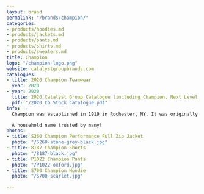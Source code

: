 ```yaml
---
layout: brand
permalink: "/brands/champion/"
categories:
- products/hoodies.md
- products/jackets.md
- products/pants.md
- products/shirts.md
- products/sweaters.md
title: Champion
logo: "/champion-logo.png"
website: catalystgroupbrands.com
catalogues:
- title: 2020 Champion Teamwear
  year: 2020
- year: 2020
  title: 2020 Catalyst Group Catalogue (including Champion, Next Level & Timberlea)
  pdf: "/2020 CG Stock Catalogue.pdf"
info: |-
  Champion was established in 1919 in Rochester, NY. It was originally named Knickerbocker Knitting Mills :)

  A household name trusted by many!
photos:
- title: S260 Champion Performance Full Zip Jacket
  photo: "/S260-stone-grey-black.jpg"
- title: 8187 Champion Shorts
  photo: "/8187-black.jpg"
- title: P1022 Champion Pants
  photo: "/P1022-oxford.jpg"
- title: S700 Champion Hoodie
  photo: "/S700-scarlet.jpg"

---
```

